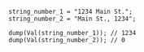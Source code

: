 ```luceescript+trycf
string_number_1 = "1234 Main St.";
string_number_2 = "Main St., 1234";

dump(Val(string_number_1)); // 1234
dump(Val(string_number_2)); // 0
```
